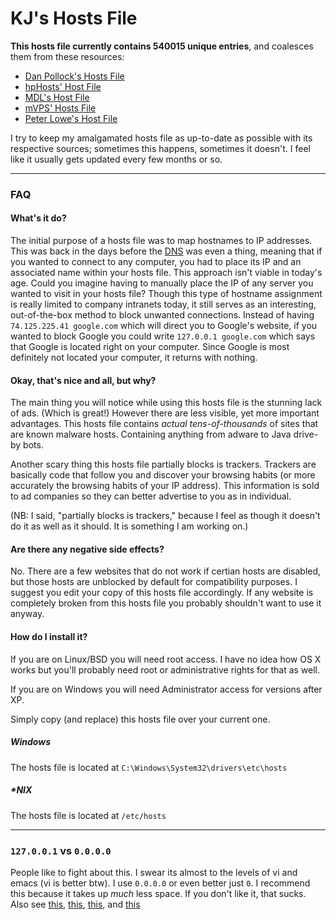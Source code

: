 # KJ's Hosts File

**This hosts file currently contains 540015 unique entries**, and coalesces them from these resources:
* [Dan Pollock's Hosts File](http://winhelp2002.mvps.org/hosts.htm)
* [hpHosts' Host File](http://hosts-file.net/)
* [MDL's Host File](http://http://www.malwaredomainlist.com/hostslist/hosts.txt)
* [mVPS' Hosts File](http://winhelp2002.mvps.org/hosts.htm)
* [Peter Lowe's Host File](http://pgl.yoy.org/adservers/)

I try to keep my amalgamated hosts file as up-to-date as possible with its respective sources; sometimes this happens, sometimes it doesn't. I feel like it usually gets updated every few months or so.

<hr>

### FAQ

#### What's it do?
The initial purpose of a hosts file was to map hostnames to IP addresses. This was back in the days before the [DNS](https://en.wikipedia.org/wiki/Dns) was even a thing, meaning that if you wanted to connect to any computer, you had to place its IP and an associated name within your hosts file.
This approach isn't viable in today's age. Could you imagine having to manually place the IP of any server you wanted to visit in your hosts file?
Though this type of hostname assignment is really limited to company intranets today, it still serves as an interesting, out-of-the-box method to block unwanted connections. Instead of having `74.125.225.41 google.com` which will direct you to Google's website, if you wanted to block Google you could write `127.0.0.1 google.com` which says that Google is located right on your computer. Since Google is most definitely not located your computer, it returns with nothing.

#### Okay, that's nice and all, but why?
The main thing you will notice while using this hosts file is the stunning lack of ads. (Which is great!) However there are less visible, yet more important advantages. This hosts file contains *actual tens-of-thousands* of sites that are known malware hosts. Containing anything from adware to Java drive-by bots.

Another scary thing this hosts file partially blocks is trackers. Trackers are basically code that follow you and discover your browsing habits (or more accurately the browsing habits of your IP address). This information is sold to ad companies so they can better advertise to you as in individual.

(NB: I said, "partially blocks is trackers," because I feel as though it doesn't do it as well as it should. It is something I am working on.)

#### Are there any negative side effects?
No. There are a few websites that do not work if certian hosts are disabled, but those hosts are unblocked by default for compatibility purposes. I suggest you edit your copy of this hosts file accordingly. If any website is completely broken from this hosts file you probably shouldn't want to use it anyway.

#### How do I install it?

If you are on Linux/BSD you will need root access. I have no idea how OS X works but you'll probably need root or administrative rights for that as well.

If you are on Windows you will need Administrator access for versions after XP.

Simply copy (and replace) this hosts file over your current one.

##### Windows
The hosts file is located at `C:\Windows\System32\drivers\etc\hosts`

##### *NIX
The hosts file is located at `/etc/hosts`

<hr>

### `127.0.0.1` vs `0.0.0.0`

People like to fight about this. I swear its almost to the levels of vi and emacs (vi is better btw). I use `0.0.0.0` or even better just `0`. I recommend this because it takes up *much* less space. If you don't like it, that sucks. Also see [this](http://www.dslreports.com/forum/remark,16790135), [this](http://it.slashdot.org/comments.pl?sid=1743902&cid=33147664), [this](http://social.technet.microsoft.com/Forums/windows/en-US/3ffc0193-01de-4ebe-bbd9-ac4c933466e4/this-host-0000-vs-localhost-127001?forum=w7itpronetworking), and [this](http://stackoverflow.com/questions/3693434/what-is-the-difference-between-starting-a-server-binding-to-0-0-0-0-vs-127-0-0-1#3693443)
